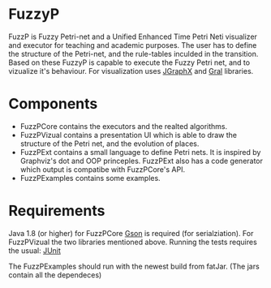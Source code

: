 # FuzzyP
FuzzP is Fuzzy Petri-net and a Unified Enhanced Time Petri Neti visualizer and executor for teaching and academic purposes. The user has to define the structure of the Petri-net, and the rule-tables inculded in the transition. Based on these FuzzyP is capable to  execute the Fuzzy Petri net, and to vizualize it's behaviour.
For visualization  uses [JGraphX](https://github.com/jgraph/jgraphx) and [Gral](https://github.com/eseifert/gral) libraries. 

# Components
* FuzzPCore contains the executors and the realted algorithms.
* FuzzPVizual contains a presentation UI which is able to draw the structure of the Petri net, and the evolution of places.
* FuzzPExt contains a small language to define Petri nets. It is inspired by Graphviz's dot and OOP princeples. FuzzPExt also has a code generator which output is compatibe with FuzzPCore's API.
* FuzzPExamples  contains some examples.

# Requirements
Java 1.8 (or higher) for FuzzPCore [Gson](https://github.com/google/gson) is required (for serialziation). For FuzzPVizual the two libraries mentioned above. Running the tests requires the usual: [JUnit](http://junit.org/junit4/)

The FuzzPExamples should run with the newest build from fatJar. (The jars contain all the dependeces)
